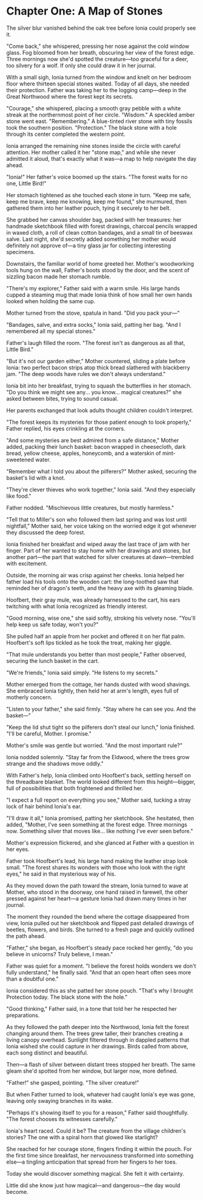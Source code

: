 # Chapter One: A Map of Stones

The silver blur vanished behind the oak tree before Ionia could properly see it.

"Come back," she whispered, pressing her nose against the cold window glass. Fog bloomed from her breath, obscuring her view of the forest edge. Three mornings now she'd spotted the creature—too graceful for a deer, too silvery for a wolf. If only she could draw it in her journal.

With a small sigh, Ionia turned from the window and knelt on her bedroom floor where thirteen special stones waited. Today of all days, she needed their protection. Father was taking her to the logging camp—deep in the Great Northwood where the forest kept its secrets.

"Courage," she whispered, placing a smooth gray pebble with a white streak at the northernmost point of her circle. "Wisdom." A speckled amber stone went east. "Remembering." A blue-tinted river stone with tiny fossils took the southern position. "Protection." The black stone with a hole through its center completed the western point.

Ionia arranged the remaining nine stones inside the circle with careful attention. Her mother called it her "stone map," and while she never admitted it aloud, that's exactly what it was—a map to help navigate the day ahead.

"Ionia!" Her father's voice boomed up the stairs. "The forest waits for no one, Little Bird!"

Her stomach tightened as she touched each stone in turn. "Keep me safe, keep me brave, keep me knowing, keep me found," she murmured, then gathered them into her leather pouch, tying it securely to her belt.

She grabbed her canvas shoulder bag, packed with her treasures: her handmade sketchbook filled with forest drawings, charcoal pencils wrapped in waxed cloth, a roll of clean cotton bandages, and a small tin of beeswax salve. Last night, she'd secretly added something her mother would definitely not approve of—a tiny glass jar for collecting interesting specimens.

Downstairs, the familiar world of home greeted her. Mother's woodworking tools hung on the wall, Father's boots stood by the door, and the scent of sizzling bacon made her stomach rumble.

"There's my explorer," Father said with a warm smile. His large hands cupped a steaming mug that made Ionia think of how small her own hands looked when holding the same cup.

Mother turned from the stove, spatula in hand. "Did you pack your—"

"Bandages, salve, and extra socks," Ionia said, patting her bag. "And I remembered all my special stones."

Father's laugh filled the room. "The forest isn't as dangerous as all that, Little Bird."

"But it's not our garden either," Mother countered, sliding a plate before Ionia: two perfect bacon strips atop thick bread slathered with blackberry jam. "The deep woods have rules we don't always understand."

Ionia bit into her breakfast, trying to squash the butterflies in her stomach. "Do you think we might see any... you know... magical creatures?" she asked between bites, trying to sound casual.

Her parents exchanged that look adults thought children couldn't interpret.

"The forest keeps its mysteries for those patient enough to look properly," Father replied, his eyes crinkling at the corners.

"And some mysteries are best admired from a safe distance," Mother added, packing their lunch basket: bacon wrapped in cheesecloth, dark bread, yellow cheese, apples, honeycomb, and a waterskin of mint-sweetened water.

"Remember what I told you about the pilferers?" Mother asked, securing the basket's lid with a knot.

"They're clever thieves who work together," Ionia said. "And they especially like food."

Father nodded. "Mischievous little creatures, but mostly harmless."

"Tell that to Miller's son who followed them last spring and was lost until nightfall," Mother said, her voice taking on the worried edge it got whenever they discussed the deep forest.

Ionia finished her breakfast and wiped away the last trace of jam with her finger. Part of her wanted to stay home with her drawings and stones, but another part—the part that watched for silver creatures at dawn—trembled with excitement.

Outside, the morning air was crisp against her cheeks. Ionia helped her father load his tools onto the wooden cart: the long-toothed saw that reminded her of dragon's teeth, and the heavy axe with its gleaming blade.

Hoofbert, their gray mule, was already harnessed to the cart, his ears twitching with what Ionia recognized as friendly interest.

"Good morning, wise one," she said softly, stroking his velvety nose. "You'll help keep us safe today, won't you?"

She pulled half an apple from her pocket and offered it on her flat palm. Hoofbert's soft lips tickled as he took the treat, making her giggle.

"That mule understands you better than most people," Father observed, securing the lunch basket in the cart.

"We're friends," Ionia said simply. "He listens to my secrets."

Mother emerged from the cottage, her hands dusted with wood shavings. She embraced Ionia tightly, then held her at arm's length, eyes full of motherly concern.

"Listen to your father," she said firmly. "Stay where he can see you. And the basket—"

"Keep the lid shut tight so the pilferers don't steal our lunch," Ionia finished. "I'll be careful, Mother. I promise."

Mother's smile was gentle but worried. "And the most important rule?"

Ionia nodded solemnly. "Stay far from the Eldwood, where the trees grow strange and the shadows move oddly."

With Father's help, Ionia climbed onto Hoofbert's back, settling herself on the threadbare blanket. The world looked different from this height—bigger, full of possibilities that both frightened and thrilled her.

"I expect a full report on everything you see," Mother said, tucking a stray lock of hair behind Ionia's ear.

"I'll draw it all," Ionia promised, patting her sketchbook. She hesitated, then added, "Mother, I've seen something at the forest edge. Three mornings now. Something silver that moves like... like nothing I've ever seen before."

Mother's expression flickered, and she glanced at Father with a question in her eyes.

Father took Hoofbert's lead, his large hand making the leather strap look small. "The forest shares its wonders with those who look with the right eyes," he said in that mysterious way of his.

As they moved down the path toward the stream, Ionia turned to wave at Mother, who stood in the doorway, one hand raised in farewell, the other pressed against her heart—a gesture Ionia had drawn many times in her journal.

The moment they rounded the bend where the cottage disappeared from view, Ionia pulled out her sketchbook and flipped past detailed drawings of beetles, flowers, and birds. She turned to a fresh page and quickly outlined the path ahead.

"Father," she began, as Hoofbert's steady pace rocked her gently, "do you believe in unicorns? Truly believe, I mean."

Father was quiet for a moment. "I believe the forest holds wonders we don't fully understand," he finally said. "And that an open heart often sees more than a doubtful one."

Ionia considered this as she patted her stone pouch. "That's why I brought Protection today. The black stone with the hole."

"Good thinking," Father said, in a tone that told her he respected her preparations.

As they followed the path deeper into the Northwood, Ionia felt the forest changing around them. The trees grew taller, their branches creating a living canopy overhead. Sunlight filtered through in dappled patterns that Ionia wished she could capture in her drawings. Birds called from above, each song distinct and beautiful.

Then—a flash of silver between distant trees stopped her breath. The same gleam she'd spotted from her window, but larger now, more defined.

"Father!" she gasped, pointing. "The silver creature!"

But when Father turned to look, whatever had caught Ionia's eye was gone, leaving only swaying branches in its wake.

"Perhaps it's showing itself to you for a reason," Father said thoughtfully. "The forest chooses its witnesses carefully."

Ionia's heart raced. Could it be? The creature from the village children's stories? The one with a spiral horn that glowed like starlight?

She reached for her courage stone, fingers finding it within the pouch. For the first time since breakfast, her nervousness transformed into something else—a tingling anticipation that spread from her fingers to her toes.

Today she would discover something magical. She felt it with certainty.

Little did she know just how magical—and dangerous—the day would become.